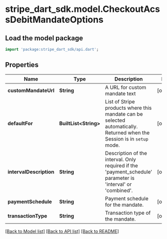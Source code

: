 # stripe_dart_sdk.model.CheckoutAcssDebitMandateOptions

## Load the model package
```dart
import 'package:stripe_dart_sdk/api.dart';
```

## Properties
Name | Type | Description | Notes
------------ | ------------- | ------------- | -------------
**customMandateUrl** | **String** | A URL for custom mandate text | [optional] 
**defaultFor** | **BuiltList&lt;String&gt;** | List of Stripe products where this mandate can be selected automatically. Returned when the Session is in `setup` mode. | [optional] 
**intervalDescription** | **String** | Description of the interval. Only required if the 'payment_schedule' parameter is 'interval' or 'combined'. | [optional] 
**paymentSchedule** | **String** | Payment schedule for the mandate. | [optional] 
**transactionType** | **String** | Transaction type of the mandate. | [optional] 

[[Back to Model list]](../README.md#documentation-for-models) [[Back to API list]](../README.md#documentation-for-api-endpoints) [[Back to README]](../README.md)


